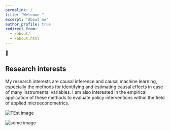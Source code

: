 ```yaml
---
permalink: /
title: "Welcome "
excerpt: "About me"
author_profile: true
redirect_from: 
  - /about/
  - /about.html
---
```


👋 

Research interests
------
My research interests are causal inference and causal machine learning, especially the methods for identifying and estimating causal effects in case of many instrumental variables. I am also interested in the empirical application of these methods to evaluate policy interventions within the field of applied microeconometrics.


![TEst image](/images/foo-bar-identity.jpg)

<img src="/images/foo-bar-identity.jpg"
     alt="some image"
     style="float: left; margin-right: 10px;" />